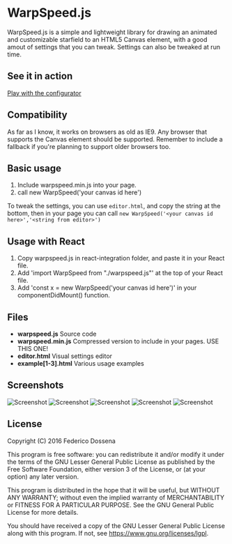 # WarpSpeed.js

WarpSpeed.js is a simple and lightweight library for drawing an animated and customizable starfield to an HTML5 Canvas element, with a good amout of settings that you can tweak. Settings can also be tweaked at run time.

## See it in action
[Play with the configurator](http://fdossena.com/warpspeed/editor.html)

## Compatibility

As far as I know, it works on browsers as old as IE9.
Any browser that supports the Canvas element should be supported.
Remember to include a fallback if you're planning to support older browsers too.

## Basic usage

1. Include warpspeed.min.js into your page.
1. call new WarpSpeed('your canvas id here')

To tweak the settings, you can use `editor.html`, and copy the string at the bottom, then in your page you can call `new WarpSpeed('<your canvas id here>','<string from editor>')`

## Usage with React

1. Copy warpspeed.js in react-integration folder, and paste it in your React file.
2. Add 'import WarpSpeed from "./warpspeed.js"' at the top of your React file.
3. Add 'const x = new WarpSpeed('your canvas id here')' in your componentDidMount() function.

## Files

- __warpspeed.js__		Source code
- __warpspeed.min.js__	Compressed version to include in your pages. USE THIS ONE!
- __editor.html__			Visual settings editor
- __example[1-3].html__		Various usage examples

## Screenshots
![Screenshot](http://fdossena.com/warpspeed/screen1.png)
![Screenshot](http://fdossena.com/warpspeed/screen2.png)
![Screenshot](http://fdossena.com/warpspeed/screen3.png)
![Screenshot](http://fdossena.com/warpspeed/screen4.png)
![Screenshot](http://fdossena.com/warpspeed/screen5.png)

## License
Copyright (C) 2016 Federico Dossena

This program is free software: you can redistribute it and/or modify
it under the terms of the GNU Lesser General Public License as published by
the Free Software Foundation, either version 3 of the License, or
(at your option) any later version.

This program is distributed in the hope that it will be useful,
but WITHOUT ANY WARRANTY; without even the implied warranty of
MERCHANTABILITY or FITNESS FOR A PARTICULAR PURPOSE.  See the
GNU General Public License for more details.

You should have received a copy of the GNU Lesser General Public License
along with this program.  If not, see <https://www.gnu.org/licenses/lgpl>.
